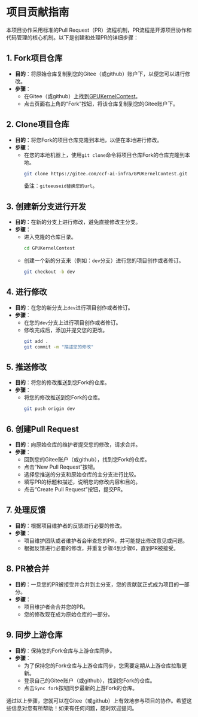 # 项目贡献指南

本项目协作采用标准的Pull Request（PR）流程机制，PR流程是开源项目协作和代码管理的核心机制。以下是创建和处理PR的详细步骤：

## 1. Fork项目仓库
- **目的**：将原始仓库复制到您的Gitee（或github）账户下，以便您可以进行修改。
- **步骤**：
  - 在Gitee（或github）上找到[GPUKernelContest](https://gitee.com/ccf-ai-infra/GPUKernelContest)。
  - 点击页面右上角的“Fork”按钮，将该仓库复制到您的Gitee账户下。

## 2. Clone项目仓库
- **目的**：将您Fork的项目仓库克隆到本地，以便在本地进行修改。
- **步骤**：
  - 在您的本地机器上，使用`git clone`命令将项目仓库Fork的仓库克隆到本地。
    ```sh
    git clone https://gitee.com/ccf-ai-infra/GPUKernelContest.git
    ```
    备注：`giteeuseid替换您的url`。


## 3. 创建新分支进行开发
- **目的**：在新的分支上进行修改，避免直接修改主分支。
- **步骤**：
  - 进入克隆的仓库目录。
    ```sh
    cd GPUKernelContest
    ```
  - 创建一个新的分支来（例如：`dev`分支）进行您的项目创作或者修订。
    ```sh
    git checkout -b dev
    ```

## 4. 进行修改
- **目的**：在您的新分支上`dev`进行项目创作或者修订。
- **步骤**：
  - 在您的`dev`分支上进行项目创作或者修订。
  - 修改完成后，添加并提交您的更改。
    ```sh
    git add .
    git commit -m "描述您的修改"
    ```

## 5. 推送修改
- **目的**：将您的修改推送到您Fork的仓库。
- **步骤**：
  - 将您的修改推送到您Fork的仓库。
    ```sh
    git push origin dev
    ```

## 6. 创建Pull Request
- **目的**：向原始仓库的维护者提交您的修改，请求合并。
- **步骤**：
  - 回到您的Gitee账户（或github），找到您Fork的仓库。
  - 点击“New Pull Request”按钮。
  - 选择您推送的分支和原始仓库的主分支进行比较。
  - 填写PR的标题和描述，说明您的修改内容和目的。
  - 点击“Create Pull Request”按钮，提交PR。

## 7. 处理反馈
- **目的**：根据项目维护者的反馈进行必要的修改。
- **步骤**：
  - 项目维护团队或者维护者会审查您的PR，并可能提出修改意见或问题。
  - 根据反馈进行必要的修改，并重复步骤4到步骤6，直到PR被接受。

## 8. PR被合并
- **目的**：一旦您的PR被接受并合并到主分支，您的贡献就正式成为项目的一部分。
- **步骤**：
  - 项目维护者会合并您的PR。
  - 您的修改现在成为原始仓库的一部分。

## 9. 同步上游仓库
- **目的**：保持您的Fork仓库与上游仓库同步。
- **步骤**：
  - 为了保持您的Fork仓库与上游仓库同步，您需要定期从上游仓库拉取更新。
  - 登录自己的Gitee账户（或github），找到您Fork的仓库。
  - 点击`Sync fork`按钮同步最新的上游Fork的仓库。

通过以上步骤，您就可以在Gitee（或github）上有效地参与项目的协作。希望这些信息对您有所帮助！如果有任何问题，随时欢迎提问。